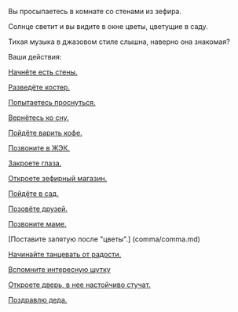 ﻿Вы просыпаетесь в комнате со стенами из зефира.

Солнце светит и вы видите в окне цветы, цветущие в саду.

Тихая музыка в джазовом стиле слышна, наверно она знакомая?

Ваши действия:

[Начнёте есть стены.](eating-walls/eating-marshmallows.md)

[Разведёте костер.](light-fire/fire.md)

[Попытаетесь проснуться.](awaken/awaken.md)

[Вернётесь ко сну.](sleep/zefir.md)

[Пойдёте варить кофе.](awaken/stand-up/coffee/coffee.md)

[Позвоните в ЖЭК.](buildings-dep/buildings-dep.md)

[Закроете глаза.](close-eyes/close-eyes.md)

[Откроете зефирный магазин.](shop/shop.md)

[Пойдёте в сад.](garden/garden.md)

[Позовёте друзей.](invite-friends/invite.md)

[Позвоните маме.](call-mom/call-mom.md)

[Поставите запятую после "цветы".] (comma/comma.md)

[Начинайте танцевать от радости.](dance/dance.md)

[Вспомните интересную шутку](Holms-Watson/Holmes-Watson.md)

[Откроете дверь, в нее настойчиво стучат.](rat-rat/rat-rat.md)

[Поздравлю деда.](grandad/grandad.md)